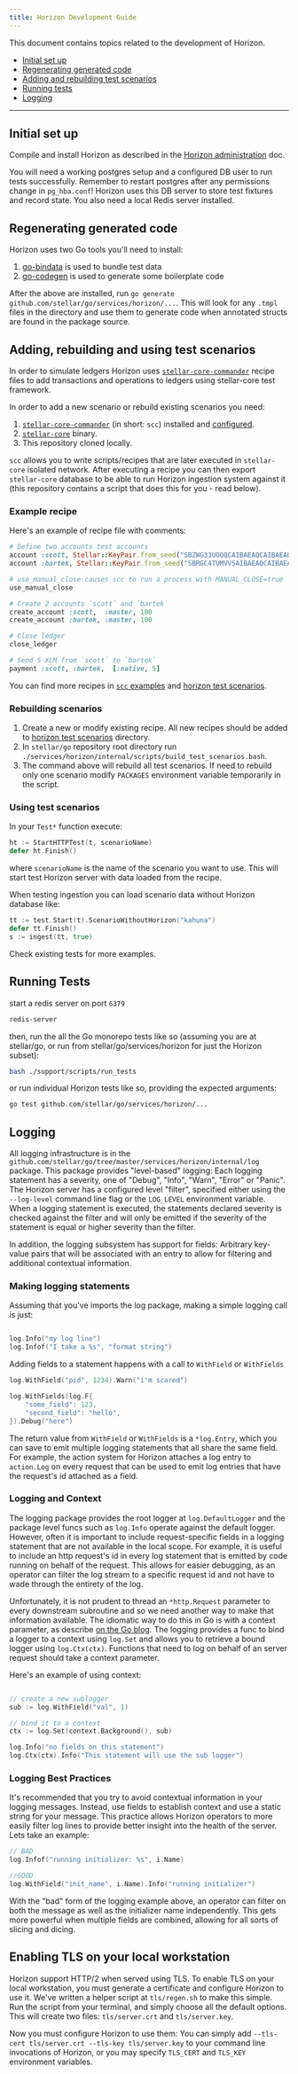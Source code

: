 ```yaml
---
title: Horizon Development Guide
---
```


This document contains topics related to the development of Horizon.

- [Initial set up](#setup)
- [Regenerating generated code](#regen)
- [Adding and rebuilding test scenarios](#scenarios)
- [Running tests](#tests)
- [Logging](#logging)


---
## <a name="setup"></a> Initial set up
Compile and install Horizon as described in the [Horizon administration](reference/admin.md##Building) doc.

You will need a working postgres setup and a configured DB user to run tests successfully. Remember to restart postgres after any permissions change in `pg_hba.conf`! Horizon uses this DB server to store test fixtures and record state. You also need a local Redis server installed.

## <a name="regen"></a> Regenerating generated code

Horizon uses two Go tools you'll need to install:
1. [go-bindata](https://github.com/jteeuwen/go-bindata) is used to bundle test data
2. [go-codegen](https://github.com/nullstyle/go-codegen) is used to generate some boilerplate code

After the above are installed, run `go generate github.com/stellar/go/services/horizon/...`. This will look for any `.tmpl` files in the directory and use them to generate code when annotated structs are found in the package source.

## <a name="scenarios"></a> Adding, rebuilding and using test scenarios

In order to simulate ledgers Horizon uses [`stellar-core-commander`](https://github.com/stellar/stellar_core_commander) recipe files  to add transactions and operations to ledgers using stellar-core test framework.

In order to add a new scenario or rebuild existing scenarios you need:

1. [`stellar-core-commander`](https://github.com/stellar/stellar_core_commander) (in short: `scc`) installed and [configured](https://github.com/stellar/stellar_core_commander#assumptions-about-environment).
2. [`stellar-core`](https://github.com/stellar/stellar-core) binary.
3. This repository cloned locally.

`scc` allows you to write scripts/recipes that are later executed in `stellar-core` isolated network. After executing a recipe you can then export `stellar-core` database to be able to run Horizon ingestion system against it (this repository contains a script that does this for you - read below).

### Example recipe

Here's an example of recipe file with comments:
```rb
# Define two accounts test accounts
account :scott, Stellar::KeyPair.from_seed("SBZWG33UOQQCAIBAEAQCAIBAEAQCAIBAEAQCAIBAEAQCAIBAEAQCAPSA")
account :bartek, Stellar::KeyPair.from_seed("SBRGC4TUMVVSAIBAEAQCAIBAEAQCAIBAEAQCAIBAEAQCAIBAEAQCBDHV")

# use_manual_close causes scc to run a process with MANUAL_CLOSE=true
use_manual_close

# Create 2 accounts `scott` and `bartek`
create_account :scott,  :master, 100
create_account :bartek, :master, 100

# Close ledger
close_ledger

# Send 5 XLM from `scott` to `bartek`
payment :scott, :bartek,  [:native, 5]
```

You can find more recipes in [`scc` examples](https://github.com/stellar/stellar_core_commander/tree/84d5ffb97202ecc3a0ed34a739c98e69536c0c2c/examples) and [horizon test scenarios](https://github.com/stellar/go/tree/master/services/horizon/internal/test/scenarios).

### Rebuilding scenarios

1. Create a new or modify existing recipe. All new recipes should be added to [horizon test scenarios](https://github.com/stellar/go/tree/master/services/horizon/internal/test/scenarios) directory.
2. In `stellar/go` repository root directory run `./services/horizon/internal/scripts/build_test_scenarios.bash`.
3. The command above will rebuild all test scenarios. If need to rebuild only one scenario modify `PACKAGES` environment variable temporarily in the script.

### Using test scenarios

In your `Test*` function execute:

```go
ht := StartHTTPTest(t, scenarioName)
defer ht.Finish()
```
where `scenarioName` is the name of the scenario you want to use. This will start test Horizon server with data loaded from the recipe.

When testing ingestion you can load scenario data without Horizon database like:

```go
tt := test.Start(t).ScenarioWithoutHorizon("kahuna")
defer tt.Finish()
s := ingest(tt, true)
```

Check existing tests for more examples.

## <a name="tests"></a> Running Tests

start a redis server on port `6379`

```bash
redis-server
```

then, run the all the Go monorepo tests like so (assuming you are at stellar/go, or run from stellar/go/services/horizon for just the Horizon subset):

```bash
bash ./support/scripts/run_tests
```

or run individual Horizon tests like so, providing the expected arguments:

```bash
go test github.com/stellar/go/services/horizon/...
```

## <a name="logging"></a> Logging

All logging infrastructure is in the `github.com/stellar/go/tree/master/services/horizon/internal/log` package.  This package provides "level-based" logging:  Each logging statement has a severity, one of "Debug", "Info", "Warn", "Error" or "Panic".  The Horizon server has a configured level "filter", specified either using the `--log-level` command line flag or the `LOG_LEVEL` environment variable.  When a logging statement is executed, the statements declared severity is checked against the filter and will only be emitted if the severity of the statement is equal or higher severity than the filter.

In addition, the logging subsystem has support for fields: Arbitrary key-value pairs that will be associated with an entry to allow for filtering and additional contextual information.

### Making logging statements

Assuming that you've imports the log package, making a simple logging call is just:

```go

log.Info("my log line")
log.Infof("I take a %s", "format string")

```

Adding fields to a statement happens with a call to `WithField` or `WithFields`

```go
log.WithField("pid", 1234).Warn("i'm scared")

log.WithFields(log.F{
	"some_field": 123,
	"second_field": "hello",
}).Debug("here")
```

The return value from `WithField` or `WithFields` is a `*log.Entry`, which you can save to emit multiple logging
statements that all share the same field.  For example, the action system for Horizon attaches a log entry to `action.Log` on every request that can be used to emit log entries that have the request's id attached as a field.

### Logging and Context

The logging package provides the root logger at `log.DefaultLogger` and the package level funcs such as `log.Info` operate against the default logger.  However, often it is important to include request-specific fields in a logging statement that are not available in the local scope.  For example, it is useful to include an http request's id in every log statement that is emitted by code running on behalf of the request.  This allows for easier debugging, as an operator can filter the log stream to a specific request id and not have to wade through the entirety of the log.

Unfortunately, it is not prudent to thread an `*http.Request` parameter to every downstream subroutine and so we need another way to make that information available.  The idiomatic way to do this in Go is with a context parameter, as describe [on the Go blog](https://blog.golang.org/context).  The logging provides a func to bind a logger to a context using `log.Set` and allows you to retrieve a bound logger using `log.Ctx(ctx)`.  Functions that need to log on behalf of an server request should take a context parameter.

Here's an example of using context:

```go

// create a new sublogger
sub := log.WithField("val", 1)

// bind it to a context
ctx := log.Set(context.Background(), sub)

log.Info("no fields on this statement")
log.Ctx(ctx).Info("This statement will use the sub logger")

```

### Logging Best Practices

It's recommended that you try to avoid contextual information in your logging messages.  Instead, use fields to establish context and use a static string for your message.  This practice allows Horizon operators to more easily filter log lines to provide better insight into the health of the server.  Lets take an example:

```go
// BAD
log.Infof("running initializer: %s", i.Name)

//GOOD
log.WithField("init_name", i.Name).Info("running initializer")
```

With the "bad" form of the logging example above, an operator can filter on both the message as well as the initializer name independently.  This gets more powerful when multiple fields are combined, allowing for all sorts of slicing and dicing.


## <a name="TLS"></a> Enabling TLS on your local workstation

Horizon support HTTP/2 when served using TLS.  To enable TLS on your local workstation, you must generate a certificate and configure Horizon to use it.  We've written a helper script at `tls/regen.sh` to make this simple.  Run the script from your terminal, and simply choose all the default options.  This will create two files: `tls/server.crt` and `tls/server.key`.  

Now you must configure Horizon to use them: You can simply add `--tls-cert tls/server.crt --tls-key tls/server.key` to your command line invocations of Horizon, or you may specify `TLS_CERT` and `TLS_KEY` environment variables.
